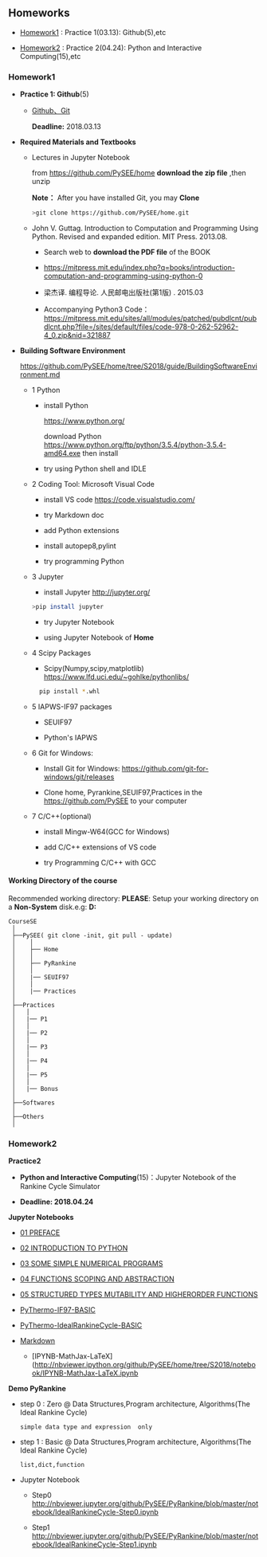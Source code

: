 ## Homeworks

* [Homework1](#homework1) : Practice 1(03.13): Github(5),etc

* [Homework2](#homework2) : Practice 2(04.24): Python and Interactive Computing(15),etc

### Homework1

* **Practice 1: Github**(5)

  * [Github、Git](https://github.com/PySEE/Practices/tree/S2018/P1)

    **Deadline:** 2018.03.13

* **Required Materials and Textbooks**
 
  * Lectures in Jupyter Notebook

    from https://github.com/PySEE/home  **download the zip file** ,then unzip 
    
    **Note：**  After you have installed Git, you may **Clone**  
    
    ```bash
    >git clone https://github.com/PySEE/home.git 
    ```

  * John V. Guttag. Introduction to Computation and Programming Using Python. Revised and expanded edition. MIT Press. 2013.08.

    * Search web to **download the PDF file** of the BOOK

    * https://mitpress.mit.edu/index.php?q=books/introduction-computation-and-programming-using-python-0

    * 梁杰译. 编程导论. 人民邮电出版社(第1版) .  2015.03

     * Accompanying Python3 Code：https://mitpress.mit.edu/sites/all/modules/patched/pubdlcnt/pubdlcnt.php?file=/sites/default/files/code-978-0-262-52962-4_0.zip&nid=321887 

* **Building Software Environment**

   https://github.com/PySEE/home/tree/S2018/guide/BuildingSoftwareEnvironment.md 

  * 1 Python 
    
    * install Python
       
      https://www.python.org/ 
      
      download Python https://www.python.org/ftp/python/3.5.4/python-3.5.4-amd64.exe then install
      
    * try using Python shell and IDLE   

  * 2 Coding Tool: Microsoft Visual Code

    * install VS code https://code.visualstudio.com/

    * try Markdown doc 
      
    * add Python extensions
   
    * install autopep8,pylint

    * try programming Python

  * 3 Jupyter 
    
    * install Jupyter http://jupyter.org/
    
    ```bash     
    >pip install jupyter
    ```  
      
    * try Jupyter Notebook

    * using Jupyter Notebook of  **Home**
    
  * 4 Scipy Packages

    * Scipy(Numpy,scipy,matplotlib)  https://www.lfd.uci.edu/~gohlke/pythonlibs/ 
    
    ```bash
      pip install *.whl
    ```  
   
  * 5 IAPWS-IF97 packages
    
    * SEUIF97
   
    * Python's IAPWS
    
  * 6  Git for Windows:
   
    * Install Git for Windows: https://github.com/git-for-windows/git/releases

    * Clone home, Pyrankine,SEUIF97,Practices in the https://github.com/PySEE to your computer

  * 7 C/C++(optional)

    *  install Mingw-W64(GCC for Windows)

    *  add C/C++ extensions of VS code

    *  try Programming C/C++ with GCC 

#### Working Directory of the course

Recommended working directory: **PLEASE**: Setup your working directory on a **Non-System** disk.e.g: **D:**

```
CourseSE
 │
 ├──PySEE( git clone -init, git pull - update)
 │    │
 │    ├── Home
 │    │      
 │    ├── PyRankine
 │    │        
 │    |── SEUIF97
 │    │
 │    |── Practices
 │        
 ├──Practices
 │   │ 
 │   |── P1
 │   │ 
 │   |── P2
 │   │ 
 │   |── P3
 │   │ 
 │   |── P4
 │   │ 
 │   |── P5
 │   │ 
 │   |── Bonus
 │
 ├──Softwares
 │
 ├──Others
 │

```

###  Homework2

**Practice2**

* **Python and Interactive Computing**(15)：Jupyter Notebook of the Rankine Cycle Simulator 

* **Deadline: 2018.04.24**
 
**Jupyter Notebooks**

* [01 PREFACE](http://nbviewer.ipython.org/github/PySEE/home/tree/S2018/notebook/01_PREFACE.ipynb)

* [02 INTRODUCTION TO PYTHON](http://nbviewer.ipython.org/github/PySEE/home/tree/S2017/notebook/02_INTRODUCTION_TO_PYTHON.ipynb)

* [03 SOME SIMPLE NUMERICAL PROGRAMS](http://nbviewer.ipython.org/github/PySEE/home/tree/S2018/notebook/03_SOME_SIMPLE_NUMERICAL_PROGRAMS.ipynb)

* [04 FUNCTIONS SCOPING AND ABSTRACTION](http://nbviewer.ipython.org/github/PySEE/home/tree/S2018/notebook/04_FUNCTIONS_SCOPING_AND_ABSTRACTION.ipynb)

* [05 STRUCTURED TYPES MUTABILITY AND HIGHERORDER FUNCTIONS](http://nbviewer.ipython.org/github/PySEE/home/tree/S2018/notebook/05_STRUCTURED_TYPES_MUTABILITY_AND_HIGHERORDER_FUNCTIONS.ipynb)

* [PyThermo-IF97-BASIC](http://nbviewer.ipython.org/github/PySEE/home/tree/S2018/notebook/PyThermo-IF97.ipynb)

* [PyThermo-IdealRankineCycle-BASIC](http://nbviewer.ipython.org/github/PySEE/home/tree/S2017/notebook/PyThermo-IdealRankineCycle.ipynb)

* [Markdown](https://github.com/PySEE/home/blob/S2018/guide/Introduction2Markdown.md)

   * [IPYNB-MathJax-LaTeX](http://nbviewer.ipython.org/github/PySEE/home/tree/S2018/notebook/IPYNB-MathJax-LaTeX.ipynb

**Demo PyRankine**

  * step 0 :    Zero @  Data Structures,Program architecture, Algorithms(The Ideal Rankine Cycle)
                    
        simple data type and expression  only

  * step 1 :   Basic @  Data Structures,Program architecture, Algorithms(The Ideal Rankine Cycle)
                    
        list,dict,function
     
  * Jupyter Notebook

     * Step0 http://nbviewer.jupyter.org/github/PySEE/PyRankine/blob/master/notebook/IdealRankineCycle-Step0.ipynb

     * Step1 http://nbviewer.jupyter.org/github/PySEE/PyRankine/blob/master/notebook/IdealRankineCycle-Step1.ipynb